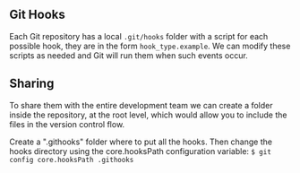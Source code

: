 ## Git Hooks

Each Git repository has a local `.git/hooks` folder with a script for each possible hook, they are in the form `hook_type.example`. We can modify these scripts as needed and Git will run them when such events occur.


## Sharing

To share them with the entire development team we can create a folder inside the repository, at the root level, which would allow you to include the files in the version control flow.

Create a ".githooks" folder where to put all the hooks. Then change the hooks directory using the core.hooksPath configuration variable: `$ git config core.hooksPath .githooks`